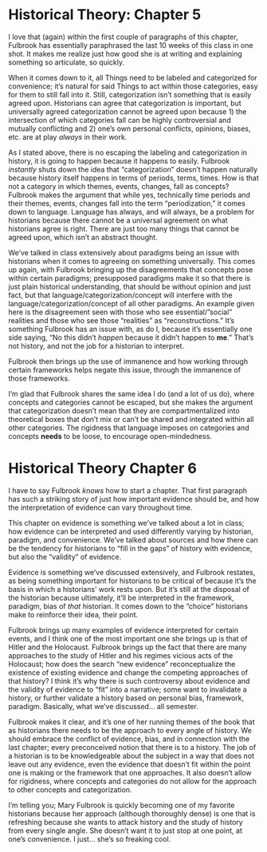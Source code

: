# Historical Theory: Chapter 5 #

I love that (again) within the first couple of paragraphs of this chapter, Fulbrook has essentially paraphrased the last 10 weeks of this class in one shot. It makes me realize just how good she is at writing and explaining something so articulate, so quickly.

When it comes down to it, all Things need to be labeled and categorized for convenience; it’s natural for said Things to act within those categories, easy for them to still fall into it. Still, categorization isn’t something that is easily agreed upon. Historians can agree that categorization is important, but universally agreed categorization cannot be agreed upon because 1) the intersection of which categories fall can be highly controversial and mutually conflicting and 2) one’s own personal conflicts, opinions, biases, etc. are at play *always* in their work.

As I stated above, there is no escaping the labeling and categorization in history, it is going to happen because it happens to easily. Fulbrook *instantly* shuts down the idea that “categorization” doesn’t happen naturally because history itself happens in terms of periods, terms, times. How is that not a category in which themes, events, changes, fall as concepts? Fulbrook makes the argument that while yes, technically time periods and their themes, events, changes fall into the term “periodization,” it comes down to language. Language has always, and will always, be a problem for historians because there cannot be a universal agreement on what historians agree is right. There are just too many things that cannot be agreed upon, which isn’t an abstract thought.

We’ve talked in class extensively about paradigms being an issue with historians when it comes to agreeing on something universally. This comes up again, with Fulbrook bringing up the disagreements that concepts pose within certain paradigms; presupposed paradigms make it so that there is just plain historical understanding, that should be without opinion and just fact, but that language/categorization/concept will interfere with the language/categorization/concept of all other paradigms. An example given here is the disagreement seen with those who see essential/”social” realities and those who see those “realities” as “reconstructions.” It’s something Fulbrook has an issue with, as do I, because it’s essentially one side saying, “No this didn’t *happen* because it didn’t happen to **me**.” That’s not history, and not the job for a historian to interpret.

Fulbrook then brings up the use of immanence and how working through certain frameworks helps negate this issue, through the immanence of those frameworks.

I’m glad that Fulbrook shares the same idea I do (and a lot of us do), where concepts and categories cannot be escaped, but she makes the argument that categorization doesn’t mean that they are compartmentalized into theoretical boxes that don’t mix or can’t be shared and integrated within all other categories. The rigidness that language imposes on categories and concepts **needs** to be loose, to encourage open-mindedness. 

# Historical Theory Chapter 6 #

I have to say Fulbrook *knows* how to start a chapter. That first paragraph has such a striking story of just how important evidence should be, and how the interpretation of evidence can vary throughout time.

This chapter on evidence is something we’ve talked about a lot in class; how evidence can be interpreted and used differently varying by historian, paradigm, and convenience. We’ve talked about sources and how there can be the tendency for historians to “fill in the gaps” of history with evidence, but also the “validity” of evidence.

Evidence is something we’ve discussed extensively, and Fulbrook restates, as being something important for historians to be critical of because it’s the basis in which a historians’ work rests upon. But it’s still at the disposal of the historian because ultimately, it’ll be interpreted in the framework, paradigm, bias of *that* historian. It comes down to the “choice” historians make to reinforce their idea, their point.

Fulbrook brings up many examples of evidence interpreted for certain events, and I think one of the most important one she brings up is that of Hitler and the Holocaust. Fulbrook brings up the fact that there are many approaches to the study of Hitler and his regimes vicious acts of the Holocaust; how does the search “new evidence” reconceptualize the existence of existing evidence and change the competing approaches of that history? I think it’s why there is such controversy about evidence and the validity of evidence to “fit” into a narrative; some want to invalidate a history, or further validate a history based on personal bias, framework, paradigm. Basically, what we’ve discussed… all semester.

Fulbrook makes it clear, and it’s one of her running themes of the book that as historians there needs to be the approach to every angle of history. We should embrace the conflict of evidence, bias, and in connection with the last chapter; every preconceived notion that there is to a history. The job of a historian is to be knowledgeable about the subject in a way that does not leave out any evidence, even the evidence that doesn’t fit within the point one is making or the framework that one approaches. It also doesn’t allow for rigidness, where concepts and categories do not allow for the approach to other concepts and categorization.

I’m telling you; Mary Fulbrook is quickly becoming one of my favorite historians because her approach (although thoroughly dense) is one that is refreshing because she wants to attack history and the study of history from every single angle. She doesn’t want it to just stop at one point, at one’s convenience. I just… she’s so freaking cool.
